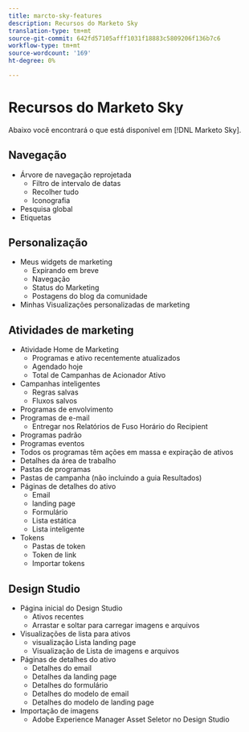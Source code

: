 ```yaml
---
title: marcto-sky-features
description: Recursos do Marketo Sky
translation-type: tm+mt
source-git-commit: 642fd57105afff1031f18883c5809206f136b7c6
workflow-type: tm+mt
source-wordcount: '169'
ht-degree: 0%

---
```



# Recursos do Marketo Sky

Abaixo você encontrará o que está disponível em [!DNL Marketo Sky].

## Navegação

* Árvore de navegação reprojetada
   * Filtro de intervalo de datas
   * Recolher tudo
   * Iconografia
* Pesquisa global
* Etiquetas

## Personalização

* Meus widgets de marketing
   * Expirando em breve
   * Navegação
   * Status do Marketing
   * Postagens do blog da comunidade
* Minhas Visualizações personalizadas de marketing

## Atividades de marketing

* Atividade Home de Marketing
   * Programas e ativo recentemente atualizados
   * Agendado hoje
   * Total de Campanhas de Acionador Ativo
* Campanhas inteligentes
   * Regras salvas
   * Fluxos salvos
* Programas de envolvimento
* Programas de e-mail
   * Entregar nos Relatórios de Fuso Horário do Recipient
* Programas padrão
* Programas eventos
* Todos os programas têm ações em massa e expiração de ativos
* Detalhes da área de trabalho
* Pastas de programas
* Pastas de campanha (não incluindo a guia Resultados)
* Páginas de detalhes do ativo
   * Email
   * landing page
   * Formulário
   * Lista estática
   * Lista inteligente
* Tokens
   * Pastas de token
   * Token de link
   * Importar tokens

## Design Studio

* Página inicial do Design Studio
   * Ativos recentes
   * Arrastar e soltar para carregar imagens e arquivos
* Visualizações de lista para ativos
   * visualização Lista landing page
   * Visualização de Lista de imagens e arquivos
* Páginas de detalhes do ativo
   * Detalhes do email
   * Detalhes da landing page
   * Detalhes do formulário
   * Detalhes do modelo de email
   * Detalhes do modelo de landing page
* Importação de imagens
   * Adobe Experience Manager Asset Seletor no Design Studio
